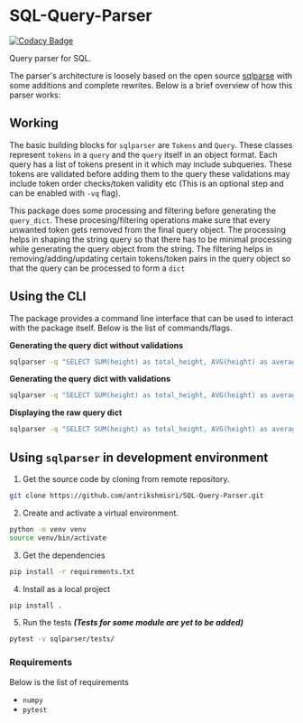 # SQL-Query-Parser

[![Codacy Badge](https://api.codacy.com/project/badge/Grade/d61821777bff4e6a9aa09bfdd1945d6a)](https://app.codacy.com/gh/antrikshmisri/SQL-Query-Parser?utm_source=github.com&utm_medium=referral&utm_content=antrikshmisri/SQL-Query-Parser&utm_campaign=Badge_Grade_Settings)

Query parser for SQL.

The parser's architecture is loosely based on the open source [sqlparse](https://github.com/andialbrecht/sqlparse) with some additions and complete rewrites. Below is a brief overview of how this parser works:

## Working

The basic building blocks for `sqlparser` are `Tokens` and `Query`. These classes represent `tokens` in a `query` and the `query` itself in an object format. Each query has a list of tokens present in it which may include subqueries. These tokens are validated before adding them to the query these validations may include token order checks/token validity etc (This is an optional step and can be enabled with `-vq` flag).

This package does some processing and filtering before generating the `query_dict`. These procesing/filtering operations make sure that every unwanted token gets removed from the final query object. The processing helps in shaping the string query so that there has to be minimal processing while generating the query object from the string. The filtering helps in removing/adding/updating certain tokens/token pairs in the query object so that the query can be processed to form a `dict`

## Using the CLI

The package provides a command line interface that can be used to interact with the package itself. Below is the list of commands/flags.

**Generating the query dict without validations**
```bash
sqlparser -q "SELECT SUM(height) as total_height, AVG(height) as average_height FROM ( SELECT id, height FROM person GROUP BY id, height ) WHERE height>100"
```

**Generating the query dict with validations**
```bash
sqlparser -q "SELECT SUM(height) as total_height, AVG(height) as average_height FROM ( SELECT id, height FROM person GROUP BY id, height ) WHERE height>100" -vq"
```

**Displaying the raw query dict**
```bash
sqlparser -q "SELECT SUM(height) as total_height, AVG(height) as average_height FROM ( SELECT id, height FROM person GROUP BY id, height ) WHERE height>100" -vq -r
```

## Using `sqlparser` in development environment

1. Get the source code by cloning from remote repository.
```bash
git clone https://github.com/antrikshmisri/SQL-Query-Parser.git
```

2. Create and activate a virtual environment.
```bash
python -m venv venv
source venv/bin/activate
```

3. Get the dependencies
```bash
pip install -r requirements.txt
```

4. Install as a local project
```bash
pip install .
```

5. Run the tests ***(Tests for some module are yet to be added)***
```bash
pytest -v sqlparser/tests/
```

### Requirements

Below is the list of requirements
* `numpy`
* `pytest`
